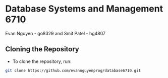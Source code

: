 # Database Systems and Management 6710

Evan Nguyen - go8329 and Smit Patel - hg4807

## Cloning the Repository
- To clone the repository, run: 
```bash
git clone https://github.com/evannguyenprog/database6710.git
```
 

